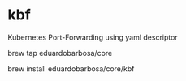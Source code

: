 # kbf
Kubernetes Port-Forwarding using yaml descriptor



 brew tap eduardobarbosa/core

 brew install eduardobarbosa/core/kbf